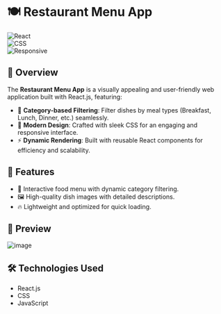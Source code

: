 # 🍽️ Restaurant Menu App  

![React](https://img.shields.io/badge/React-%5E18.2.0-blue?style=flat-square&logo=react)  
![CSS](https://img.shields.io/badge/CSS-Styled-yellow?style=flat-square&logo=css3)  
![Responsive](https://img.shields.io/badge/Responsive%20Design-%E2%9C%94-green?style=flat-square&logo=googlechrome)  

## 📜 Overview  
The **Restaurant Menu App** is a visually appealing and user-friendly web application built with React.js, featuring:  
- 🍳 **Category-based Filtering**: Filter dishes by meal types (Breakfast, Lunch, Dinner, etc.) seamlessly.  
- 🎨 **Modern Design**: Crafted with sleek CSS for an engaging and responsive interface.  
- ⚡ **Dynamic Rendering**: Built with reusable React components for efficiency and scalability.  

## 🚀 Features  
- 🥗 Interactive food menu with dynamic category filtering.  
- 🖼️ High-quality dish images with detailed descriptions.  
- 🔥 Lightweight and optimized for quick loading.  

## 📸 Preview  
![image](https://github.com/user-attachments/assets/418e1f59-a4d8-4f38-ab33-4d3fb42a85ac)


## 🛠️ Technologies Used  
- React.js  
- CSS  
- JavaScript  
